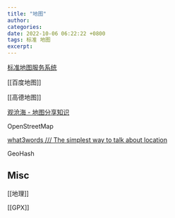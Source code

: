 ```yaml
---
title: "地图"
author: 
categories: 
date: 2022-10-06 06:22:22 +0800
tags: 标准 地图
excerpt: 
---
```


[标准地图服务系统](http://bzdt.ch.mnr.gov.cn/)


[[百度地图]]

[[高德地图]]

[观沧海 - 地图分享知识](https://www.ageeye.cn/)

OpenStreetMap


[what3words /// The simplest way to talk about location](https://what3words.com)

GeoHash

## Misc


[[地理]]


[[GPX]]





